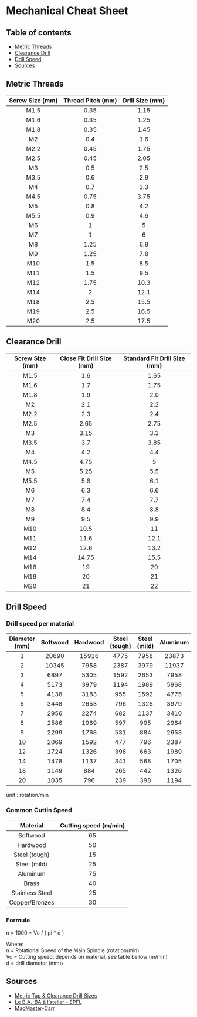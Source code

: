# Mechanical Cheat Sheet

## Table of contents
* [Metric Threads](#metric-threads)
* [Clearance Drill](#clearance-drill)
* [Drill Speed](#drill-speed)
* [Sources](#sources)


## Metric Threads

| Screw Size (mm) | Thread Pitch (mm) | Drill Size (mm) |
|:---------------:|:-----------------:|:---------------:|
| M1.5 | 0.35 | 1.15 |
| M1.6 | 0.35 | 1.25 |
| M1.8 | 0.35 | 1.45 |
| M2   | 0.4  | 1.6 |
| M2.2 | 0.45 | 1.75 |
| M2.5 | 0.45 | 2.05 |
| M3   | 0.5  | 2.5 |
| M3.5 | 0.6  | 2.9 |
| M4   | 0.7  | 3.3 |
| M4.5 | 0.75 | 3.75 |
| M5   | 0.8  | 4.2 |
| M5.5 | 0.9  | 4.6 |
| M6   | 1    | 5 |
| M7   | 1    | 6 |
| M8   | 1.25 | 6.8 |
| M9   | 1.25 | 7.8 |
| M10  | 1.5  | 8.5 |
| M11  | 1.5  | 9.5 |
| M12  | 1.75 | 10.3 |
| M14  | 2    | 12.1 |
| M18  | 2.5  | 15.5 |
| M19  | 2.5  | 16.5 |
| M20  | 2.5  | 17.5 |


## Clearance Drill

| Screw Size (mm) | Close Fit Drill Size (mm) | Standard Fit Drill Size (mm) |
|:---------------:|:-------------------------:|:----------------------------:|
| M1.5 | 1.6   | 1.65 |
| M1.6 | 1.7   | 1.75 |
| M1.8 | 1.9   | 2.0  |
| M2   | 2.1   | 2.2  |
| M2.2 | 2.3   | 2.4  |
| M2.5 | 2.65  | 2.75 |
| M3   | 3.15  | 3.3  |
| M3.5 | 3.7   | 3.85 |
| M4   | 4.2   | 4.4  |
| M4.5 | 4.75  | 5    |
| M5   | 5.25  | 5.5  |
| M5.5 | 5.8   | 6.1  |
| M6   | 6.3   | 6.6  |
| M7   | 7.4   | 7.7  |
| M8   | 8.4   | 8.8  |
| M9   | 9.5   | 9.9  |
| M10  | 10.5  | 11   |
| M11  | 11.6  | 12.1 |
| M12  | 12.6  | 13.2 |
| M14  | 14.75 | 15.5 |
| M18  | 19    | 20   |
| M19  | 20    | 21   |
| M20  | 21    | 22   |


## Drill Speed


### Drill speed per material

| Diameter (mm) | Softwood | Hardwood | Steel (tough) | Steel (mild) | Aluminum | Brass | Stainless Steel | Copper/Bronzes |
|:--:|:--:|:--:|:--:|:--:|:--:|:--:|:--:|:--:|
| 1  | 20690 | 15916 | 4775 | 7958 | 23873 | 12732 | 7958 | 9549 |
| 2  | 10345 | 7958  | 2387 | 3979 | 11937 | 6366  | 3979 | 4775 |
| 3  | 6897  | 5305  | 1592 | 2653 | 7958  | 4244  | 2653 | 3183 |
| 4  | 5173  | 3979  | 1194 | 1989 | 5968  | 3183  | 1989 | 2387 |
| 5  | 4138  | 3183  | 955  | 1592 | 4775  | 2546  | 1592 | 1910 |
| 6  | 3448  | 2653  | 796  | 1326 | 3979  | 2122  | 1326 | 1592 |
| 7  | 2956  | 2274  | 682  | 1137 | 3410  | 1819  | 1137 | 1364 |
| 8  | 2586  | 1989  | 597  | 995  | 2984  | 1592  | 995  | 1194 |
| 9  | 2299  | 1768  | 531  | 884  | 2653  | 1415  | 884  | 1061 |
| 10 | 2069  | 1592  | 477  | 796  | 2387  | 1273  | 796  | 955 |
| 12 | 1724  | 1326  | 398  | 663  | 1989  | 1061  | 663  | 796 |
| 14 | 1478  | 1137  | 341  | 568  | 1705  | 909   | 568  | 682 |
| 18 | 1149  | 884   | 265  | 442  | 1326  | 707   | 442  | 531 |
| 20 | 1035  | 796   | 239  | 398  | 1194  | 637   | 398  | 477 |

unit : rotation/min


### Common Cuttin Speed

| Material | Cutting speed (m/min)
|:--:|:--:|
| Softwood | 65 |
| Hardwood | 50 |
| Steel (tough) | 15 |
| Steel (mild) | 25 |
| Aluminum | 75 |
| Brass | 40 |
| Stainless Steel | 25 |
| Copper/Bronzes | 30 |


### Formula
n = 1000 * Vc / ( pi * d )

Where:\
n = Rotational Speed of the Main Spindle (rotation/min)\
Vc = Cutting speed, depends on material, see table bellow (m/min)\
d = drill diameter (mm)\

## Sources

* [Metric Tap & Clearance Drill Sizes](https://littlemachineshop.com/reference/TapDrillSizes.pdf)
* [Le B.A.-BA à l’atelier - EPFL](https://sti-ateliers.epfl.ch/files/content/sites/sti-ateliers/files/atmx/documents/LeB.A-BAatelier.pdf)
* [MacMaster-Carr](https://www.mcmaster.com)